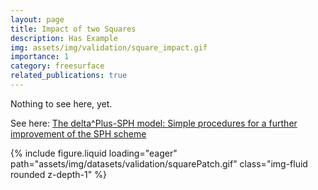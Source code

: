 ```yaml
---
layout: page
title: Impact of two Squares
description: Has Example
img: assets/img/validation/square_impact.gif
importance: 1
category: freesurface
related_publications: true
---
```


Nothing to see here, yet.

See here: [The delta^Plus-SPH model: Simple procedures for a further improvement of the SPH scheme](https://www.sciencedirect.com/science/article/pii/S0045782516309112)

{% include figure.liquid loading="eager" path="assets/img/datasets/validation/squarePatch.gif" class="img-fluid rounded z-depth-1" %}
